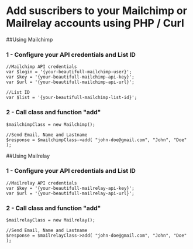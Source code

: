 # Add suscribers to your Mailchimp or Mailrelay accounts using PHP / Curl

##Using Mailchimp

### 1 - Configure your API credentials and List ID

```
//Mailchimp API credentials
var $login = '{your-beautifull-mailchimp-user}';
var $key = '{your-beautifull-mailchimp-api-key}';
var $url = '{your-beautifull-mailchimp-api-url}';

//List ID
var $list = '{your-beautifull-mailchimp-list-id}';

```

### 2 - Call class and function "add"

```
$mailchimpClass = new Mailchimp();

//Send Email, Name and Lastname
$response = $mailchimpClass->add( "john-doe@gmail.com", "John", "Doe" );

```

##Using Mailrelay


### 1 - Configure your API credentials and List ID

```
//Mailrelay API credentials
var $key = '{your-beautifull-mailrelay-api-key}';
var $url = '{your-beautifull-mailrelay-api-url}';

```

### 2 - Call class and function "add"

```
$mailrelayClass = new Mailrelay();

//Send Email, Name and Lastname
$response = $mailrelayClass->add( "john-doe@gmail.com", "John", "Doe" );

```


